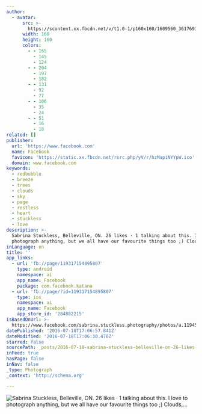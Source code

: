 ```yaml
---
author:
  - avatar:
      src: >-
        https://scontent.xx.fbcdn.net/v/t1.0-1/p160x160/1609560_361769137317273_8017788887902573869_n.jpg?oh=ec5d9dbf5a7127c214c3976d4777edb8&oe=582BF67A
      width: 160
      height: 160
      colors:
        - - 165
          - 145
          - 124
        - - 204
          - 197
          - 182
        - - 131
          - 92
          - 77
        - - 106
          - 35
          - 24
        - - 51
          - 16
          - 18
related: []
publisher:
  url: 'https://www.facebook.com'
  name: Facebook
  favicon: 'https://static.xx.fbcdn.net/rsrc.php/yV/r/hzMapiNYYpW.ico'
  domain: www.facebook.com
keywords:
  - redbubble
  - breeze
  - trees
  - clouds
  - sky
  - page
  - restless
  - heart
  - stuckless
  - love
description: >-
  Sabrina Stuckless, Belleville, ON. 26 likes · 1 talking about this. I love to
  photograph anything, but we all have our favourite things too ;) Clouds,...
inLanguage: en
title: ''
app_links:
  - url: 'fb://page/119317154895807'
    type: android
    namespace: ai
    app_name: Facebook
    package: com.facebook.katana
  - url: 'fb://page/?id=119317154895807'
    type: ios
    namespace: ai
    app_name: Facebook
    app_store_id: '284882215'
isBasedOnUrl: >-
  https://www.facebook.com/sabrina.stuckless.photography/photos/a.119452204882302.22324.119317154895807/361768993983954/?type=3&theater
datePublished: '2016-07-18T17:06:57.841Z'
dateModified: '2016-07-18T17:06:30.470Z'
starred: false
sourcePath: _posts/2016-07-18-sabrina-stuckless-belleville-on-26-likes-1-talking-abou.md
inFeed: true
hasPage: false
inNav: false
_type: Photograph
_context: 'http://schema.org'

---
```

![Sabrina Stuckless, Belleville, ON. 26 likes · 1 talking about this. I love to photograph anything, but we all have our favourite things too ;) Clouds,...](https://scontent.xx.fbcdn.net/t31.0-8/c0.282.851.315/p851x315/10694291_361768993983954_2681258577262336709_o.jpg)